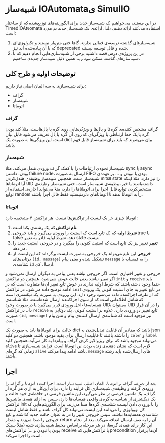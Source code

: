 
# شبیه‌ساز IOAutomataی SimulIO
در این مستند، می‌خواهیم یک شبیه‌ساز جدید برای الگوریتم‌های توزیع‌شده که از ساختار TimedIOAtuomata استفاده می‌کنند ارائه دهیم، دلیل ارائه‌ی یک شبیه‌ساز جدید دو مورد است:

1. شبیه‌سازهای گذشته توسعه‌ی فعالی ندارند، گاها حتی متن‌باز نیستند و تکنولوژی‌ای که با آن پیاده‌شده اند نیز deprecated شده و قابل توسعه نیستند.
2. در این پروژه‌ی درس قصد داشتید برخی از شبیه‌سازی‌هایی انجام دهیم که با شبیه‌ساز‌های گذشته ممکن نبود و به همین دلیل شبیه‌ساز جدیدی ساختیم.

## توضیحات اولیه و طرح کلی

برای شبیه‌سازی به سه المان اصلی نیاز داریم:

+ گراف
+ شبیه‌ساز
+ اتوماتا

### گراف
گراف مشخص کننده‌ی گره‌ها و یال‌ها و ویژگی‌هایی روی گره یا یال‌هاست، مثلا کند بودن گره یا یک خط ارتباطی با ویژگی‌ای که روی آن گره یا یال تعریف می‌شود قابل بیان است، این ویژگی‌ها به صورت یک dict بیان می‌شوند که باید برای شبیه‌ساز قابل فهم باشد.

### شبیه‌ساز
شبیه‌ساز نحوه‌ی ارتباطات را با کمک گراف ورودی هندل می‌کند، مثلا sync یا async بودن، داشتن failure node، ارسال به صورت FIFO بودن یا نبودن و ... بر عهده‌ی شبیه‌ساز است، همچنین شبیه‌ساز وظیفه‌ی هندل‌کردن initial state را نیز دارد، مثلا اینکه آیا اتوماتاها UID داشته‌باشند یا خیر، وظیفه‌ی شبیه‌ساز است، حتی شبیه‌ساز وظیفه‌ی مشخص‌کردن توابع قابل اجرا برای اتوماتاها را دارد، مثلا می‌تواند اجازه‌ی استفاده از توابع random را به اتوماتا ندهد تا اتوماتاهای دترمنیستید فقط قابل اجرا باشند.

### اتوماتا
اتوماتا چیزی جز یک لیست از تراکنش‌ها نیست، هر تراکنش ۴ مشخصه دارد:

1. **نام تراکنش** که یک رشته‌ی یکتا است.
2. **شرط اولیه** که یک تابع است که استیت  را ورودی می‌گیرد و باید خروجی true یا false دهد، شرط اولیه قادر به تغییر state نیست.
3. **تغییر** تغییر نیز یک تابع است که استیت کنونی را میگیرد و در خروجی استیت جدید را می‌دهد.
4. **خروجی** این تابع می‌تواند یک خروجی به صورت لیست برگرداند که این لیست از دوتایی‌های `(id, message)` تشکیل شده و یعنی پیام `message` را به همسایه با شناسه‌ی `id` ارسال کن.

خروجی و  تغییر اختیاری است، اگر خروجی نباشد یعنی پیامی به دیگران ارسال نمی‌شود و اگر تغییر نباشد یعنی حالت عوض نمی‌شود، همچنین دو تراکنش `init` و `receive` باید حتما وجود داشته‌باشند که شرط اولیه ندارند در عوض تابع تغییر آن‌ها متفاوت است که در ادامه توضیح داده می‌شود.
در تراکنش `init` در تابع تغییر به جای استیت کنونی یک ورودی که از طرف اجراکننده داده می‌شود وجود دارد، این ورودی به صورت یک دیکشنری است که شامل اطلاعاتی است که از سوی اجراکننده ارسال شده‌است، مثلا شناسه‌ی همسایه‌ها داخل ورودی قرار می‌گیرد یا در صورت وجود UID، می‌توان UID را در آن قرار داد.
در تراکنش `receive`  تابع تغییر دو ورودی دارد، علاوه بر استیت کنونی، یک دوتایی به صورت `(id, message)` نیز موجود است که شناسه‌ی ارسال کننده‌ی پیام و متن پیام است.

حالت برای اتوماتاها باید به صورت یک dict باشد که مقادیر آن قابلیت تبدیل‌شدن به json را داشته باشند تا قابلیت ارسال برای بقیه موجود باشد، همچنین دو کلید `color` و `label` می‌تواند موجود باشد که برای ویژوالایز کردن گراف و پیام‌ها به کار می‌آید، همچنین کلید `alive` لازم است که نشان دهنده‌ی زنده بودن این اتوماتا است، فرایند شبیه‌سازی تا زمانی که گره‌ای `alive` باشد ادامه پیدا می‌کند.
`message` های ارسال‌شده باید رشته باشند.

## اجرا
بعد از تعریف گراف و اتوماتا، المان اصلی شبیه‌ساز است، اجرا کننده اتوماتا و گراف را ورودی گرفته و وظیفه‌ی شبیه‌سازی کل فرایند را دارد، برای این‌کار به ازای هر گره از گراف، یک ماشین فرضی در نظر می‌گیرد، این ماشین فرضی در حافظه‌ی خود حالت و یک دیکشنری از شناسه به گره‌ی واقعی همسایه‌ها دارد، سپس به ازای همه‌ی ماشین‌ها تراکنش init را با ورودی دادن لیست شناسه‌ی گره‌ها صدا می‌زند، برای الگوریتم‌هایی که کل توپولوژی را می‌دانند این لیست می‌تواند کل گراف باشد و فقط شامل لیست شناسه‌ی همسایه‌ها نباشد.
سپس خروجی تغییر را در به عنوان حالت جدید گذاشته و تابع خروجی را صدا می‌زند و مقدار return آن را به صف ارسال اضافه می‌کند.
بعد از انجام این کار برای همه‌ی گره‌ها، در هر مرحله براساس محیط شبیه‌سازی شده (مثلا سینک بودن یا نبودن و ...) تراکنش‌های receive یا تراکنش‌هایی که precondition آن‌ها برقرار است را اجرا می‌کند.
